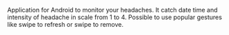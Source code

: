 Application for Android to monitor your headaches. It catch date time and intensity of headache in scale from 1 to 4. Possible to use popular gestures like swipe to refresh or swipe to remove.
